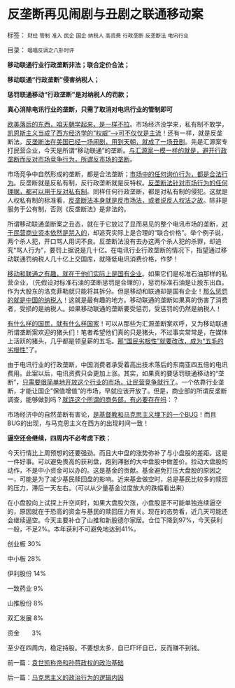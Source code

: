 # 反垄断再见闹剧与丑剧之联通移动案

标签： `财经` `管制` `准入` `民企` `国企` `纳税人` `高资费` `行政垄断` `反垄断法` `电讯行业` 

目录： `唱唱反调之八卦时评`

**移动联通行业行政垄断非法；联合定价合法；**

**移动联通“行政垄断”侵害纳税人；**

**惩罚联通移动“行政垄断”是对纳税人的罚款；**

**真心消除电讯行业的垄断，只需了取消对电讯行业的管制即可**

[欧美落后的东西，咱天朝学起来，是一样不拉](http://darthvad.blog.163.com/blog/static/5339947020111028459167/)。市场经济没学来，私有制不敢学，[凯恩斯主义当成了西方经济学的“权威”——>可不仅仅是主流](http://darthvad.blog.163.com/blog/static/53399470200953111452935/)！还有一样，就是反垄断法。[反垄断法在美国已经一场闹剧，用到天朝，就成了一场丑剧](../../../2009/9/13/反垄断法系是美国司法史的错误.md)。先是汇源案专打民营企业，今天是所谓“移动联通”的垄断。[与汇源案一模一样的就是，避开行政垄断而反对市场竞争行为，所谓反市场的垄断](../../../2009/3/20/汇源案中行政垄断反垄断法高效执行.md)。

市场竞争中自然形成的垄断，都是合法垄断；[市场中的任何询价行为，都是合法行为](../../../2010/11/3/全世界的反垄断法都侵犯人权.md)。反垄断就是反私有制，反行政垄断就是反特权。[反垄断法针对市场行为的任何理据，都可以用于反对私有制](../../../2010/11/4/反垄断情结就是均贫富的民粹情结复贫富差距.md)。同样任何行政垄断，都是对私有制的侵犯。这就是人权私有制的标准看，[反垄断法本身就是反市场法，或者说反人权法之故](../../../2009/2/8/人权经济学：《反垄断法》和《神圣垄断法》.md)。除非是服务于公有制，否则《反垄断法》是非法的。

所谓移动联通垄断案之丑态，就在于它放过了显而易见的整个电讯市场的垄断，[对于民营商业资本依然是禁入的](../../../2011/6/17/逐利的资本保证了物美价廉高安全性.md)，却追究实际上是合理的“联合价格”。举个例子说，两个杀人犯，开口骂人用词不良。反垄断法没有去办这两个杀人犯的杀罪，却追究“骂人行为”，要罚上据说是几十亿。在电讯行业行政垄断的情况下，指望通过移动联通罚纳税人几十亿上交国库，就降低电讯消费价格，作梦！

[移动和联通之有趣，就在于他们实际上是国有企业](../../../2011/11/5/国企名“企”不是企业，国企是国防单位.md)。如果它们是标准石油那样的私营企业，（先假设对标准石油的垄断惩罚是合理的），惩罚标准石油是让股东出血。作为大股东的洛克菲勒就只能将其拆分。但是移动和联通却是国有企业！[那么惩罚的就是中国的纳税人](../../../2010/10/2/税负轻还是重？纳税还是保护费？.md)！这就是最有趣的地方。移动联通的垄断如果真的伤害了消费者，受损的是纳税人。如果移动联通的垄断要受惩罚，受惩罚的仍然是纳税人！

[有什么样的国民，就有什么样国家](../../../2010/3/4/培养白眼狼未必是不是好制度.md)！可以从那些为汇源垄断案欢呼，又为移动联通所谓垄断案欢迎的猪头们！笔者希望他们真的只是猪头，不过事实常常是，在媒体上活跃的猪头，几乎都是领皇薪的五毛。[那“国民劣根性”就要改改，成为“五毛的劣根性”](../../../2008/10/20/欣赏专家们之无知，无耻，与无良.md)了。

由于电讯行业的行政垄断，中国消费者承受着高出技术落后的东南亚四五倍的电讯费用。此案以后，电讯资费只会更加上涨。其实，如果真的要惩罚联通移动的“垄断”，[只需要很简单地开放这个行业的市场，让民营竞争就行了](../../../2010/11/4/市场的垄断基础将自然消失，反垄断的恶劣后果.md)。一个依靠行业垄断，才能让国企“保值增值”的市场，早就应该开放了。但是，商业部的所谓反垄断调查，能够做到吗？[就连这个所谓的商务部，有必要存在吗](../../../2011/4/28/解救菜篮子危机不能乱点鸳鸯谱.md)：？

市场经济中的自然垄断有害论，[是基督教和马克思主义埋下的一个BUG](../../../2010/11/3/“反垄断情结”与社会主义思路的深远渊源.md)！而且BUG的出现，与马克思主义在西方的出现时间一致！

**逼空还会继续，四周内不必考虑下跌**；

今天行情比上周预想的还要强劲。而且大中盘的涨势弥补了与小盘股的差距。这是一件好事。可以避免畏高的获利盘，跑到滞胀的大中盘股中做差价。拉动大盘股的动作，不是中小资金可以办的。这是基金的贡献。基金避免打压大盘股的原因之一，可能是为了减少基民赎回盘的影响。近来基金做空时，总是基民比较多的赎回的压力，滞后一天左右。（可以从少量基金过度放大的跌幅看出来）

在小盘股向上试探上升空间时，如果大盘股欠涨，小盘股是不可能单独连续逼空的，原因就在于恐高的资金与基民的赎回压力有关。现在的态势看，近几天可能还会继续逼空。今天主要补仓了山推和新股德尔家居。仓位下降到97%，今天获利一般，不足2%。本年获利不可避免地达到41%。

创业板 30%

中小板 28%

伊利股份 14%

一致药业 9%

山推股份 8%

双汇发展 8%

资金　　3%

至少在四周内，稳定持股。不要想太多，自已吓坏自已，反而赚不到钱。



前一篇：[袁世凯称帝和孙蒋政权的政治基础](../../../2011/11/14/袁世凯称帝和孙蒋政权的政治基础.md)

后一篇：[马克思主义的政治行为的逻辑内因](../../../2011/11/15/马克思主义的政治行为的逻辑内因.md)